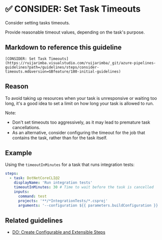 # ✅ CONSIDER: Set Task Timeouts

Consider setting tasks timeouts.

Provide reasonable timeout values, depending on the task's purpose.

## Markdown to reference this guideline

```plaintext
[CONSIDER: Set Task Timeouts](https://ruijarimba.visualstudio.com/ruijarimba/_git/azure-pipelines-guidelines?path=/guidelines/steps/consider-timeouts.md&version=GBfeature/180-initial-guidelines)
```

## Reason

To avoid taking up resources when your task is unresponsive or waiting too long,
 it's a good idea to set a limit on how long your task is allowed to run.

Note:

- Don't set timeouts too aggressively, as it may lead to premature task cancellations.
- As an alternative, consider configuring the timeout for the job that contains
the task, rather than for the task itself.

## Example

Using the `timeoutInMinutes` for a task that runs integration tests:

```yaml
steps:
  - task: DotNetCoreCLI@2
    displayName: 'Run integration tests'
    timeoutInMinutes: 30 # Time to wait before the task is cancelled
    inputs:
      command: test
      projects: '**/*IntegrationTests/*.csproj'
      arguments: '--configuration ${{ parameters.buildConfiguration }}'
```

## Related guidelines

- [DO: Create Configurable and Extensible Steps](./do-extensible-steps.md)
